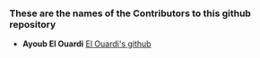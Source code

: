 ### These are the names of the Contributors to this github repository

* **Ayoub El Ouardi** [El Ouardi's github](https://github.com/ayoubelouardi)
